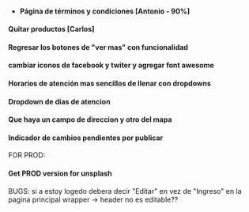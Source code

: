 * #### Página de términos y condiciones [Antonio - 90%]
#### Quitar productos [Carlos]
#### Regresar los botones de "ver mas" con funcionalidad
#### cambiar iconos de facebook y twiter y agregar font awesome
#### Horarios de atención mas sencillos de llenar con dropdowns
#### Dropdown de dias de atencion
#### Que haya un campo de direccion y otro del mapa
#### Indicador de cambios pendientes por publicar


FOR PROD:
#### Get PROD version for unsplash

BUGS:
si a estoy logedo debera decir "Editar" en vez de "Ingreso" en la pagina principal
wrapper -> header no es editable??